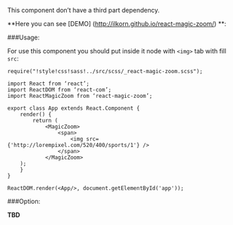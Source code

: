This component don’t have a third part dependency.

**Here you can see [DEMO] (http://ilkorn.github.io/react-magic-zoom/) **:

###Usage:

For use this component you should put inside it node with `<img>` tab with fill `src`:

```
require("!style!css!sass!../src/scss/_react-magic-zoom.scss");

import React from ‘react’;
import ReactDOM from ‘react-com’;
import ReactMagicZoom from ‘react-magic-zoom’;

export class App extends React.Component {
    render() {
        return (
            <MagicZoom>
                <span>
                    <img src={'http://lorempixel.com/520/400/sports/1'} />
                </span>
            </MagicZoom>
	);
    }
}

ReactDOM.render(<App/>, document.getElementById('app'));
```
###Option:

**TBD**
